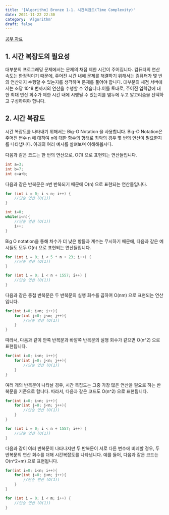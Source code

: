 ```yaml
---
title: '[Algorithm] Bronze 1-1. 시간복잡도(Time Complexity)'
date: 2021-11-22 22:30
category: 'Algorithm'
draft: false
---
```


[공부 자료](https://usaco.guide/bronze/time-comp?lang=cpp)

## 1. 시간 복잡도의 필요성

대부분의 프로그래밍 문제에서는 문제의 채점 제한 시간이 주어집니다. 컴퓨터의 연산 속도는 한정적이기 때문에, 주어진 시간 내에 문제를 해결하기 위해서는 컴퓨터가 몇 번의 연산까지 수행할 수 있는지를 생각하며 문제를 풀어야 합니다. 대부분의 채점 서버에서는 초당 10^8 번까지의 연산을 수행할 수 있습니다.이를 토대로, 주어진 입력값에 대한 최대 연산 회수가 제한 시간 내에 시행될 수 있는지를 염두에 두고 알고리즘을 선택하고 구성하여야 합니다.

## 2. 시간 복잡도

시간 복잡도를 나타내기 위해서는 Big-O Notation 을 사용합니다. Big-O Notation은 주어진 변수 n 에 대하여 n에 대한 함수의 형태로 최악의 경우 몇 번의 연산이 필요한지를 나타냅니다. 아래의 여러 예시를 살펴보며 이해해봅시다.

다음과 같은 코드는 한 번의 연산으로, O(1) 으로 표현되는 연산들입니다.

```cpp
int a=3;
int b=7;
int c=a+b;
```

다음과 같은 반복문은 n번 반복되기 때문에 O(n) 으로 표현되는 연산들입니다.

```cpp
for (int i = 0; i < n; i++) {
	//단순 연산 (O(1))
}
```

```cpp
int i=0;
while(i<n){
	//단순 연산 (O(1))
    i++;
}
```

Big O notation을 통해 차수가 더 낮은 항들과 계수는 무시하기 때문에, 다음과 같은 예시들도 모두 O(n) 으로 표현되는 연산들입니다.

```cpp
for (int i = 0; i < 5 * n + 23; i++) {
	//단순 연산 (O(1))
}
```

```cpp
for (int i = 0; i < n + 1557; i++) {
	//단순 연산 (O(1))
}
```

다음과 같은 중첩 반복문은 두 반복문의 실행 회수를 곱하여 O(nm) 으로 표현되는 연산입니다.

```cpp
for(int i=0; i<n; i++){
	for(int j=0; j<m; j++){
		//단순 연산 (O(1))
    }
}
```

따라서, 다음과 같이 안쪽 반복문과 바깥쪽 반복문의 실행 회수가 같으면 O(n^2) 으로 표현됩니다.

```cpp
for(int i=0; i<n; i++){
	for(int j=0; j<n; j++){
		//단순 연산 (O(1))
    }
}
```

여러 개의 반복문이 나타날 경우, 시간 복잡도는 그중 가장 많은 연산을 필요로 하는 반복문을 기준으로 합니다. 따라서, 다음과 같은 코드도 O(n^2) 으로 표현됩니다.

```cpp
for(int i=0; i<n; i++){
	for(int j=0; j<n; j++){
		//단순 연산 (O(1))
    }
}

for (int i = 0; i < n + 1557; i++) {
	//단순 연산 (O(1))
}
```

다음과 같이 여러 반복문이 나타나지만 두 반복문이 서로 다른 변수에 비례할 경우, 두 반복문의 연산 회수를 더해 시간복잡도를 나타냅니다. 예를 들어, 다음과 같은 코드는 O(n^2+m) 으로 표현됩니다.

```cpp
for(int i=0; i<n; i++){
	for(int j=0; j<n; j++){
		//단순 연산 (O(1))
    }
}

for (int i = 0; i < m; i++) {
	//단순 연산 (O(1))
}
```
